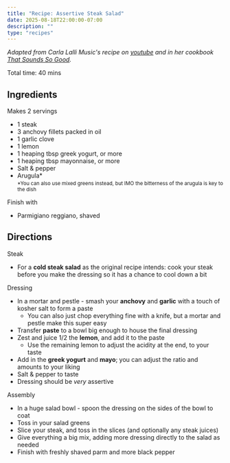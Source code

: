 ```yaml
---
title: "Recipe: Assertive Steak Salad"
date: 2025-08-18T22:00:00-07:00
description: ""
type: "recipes"
---
```


_Adapted from Carla Lalli Music's recipe on <a target="_blank" href="https://www.youtube.com/watch?v=2XE3cAz8kG0">youtube</a> and in her cookbook <a target="_blank" href="https://www.amazon.com/That-Sounds-So-Good-Real-Life/dp/0593138252">That Sounds So Good</a>._

Total time: 40 mins

## Ingredients
Makes 2 servings
* 1 steak
* 3 anchovy fillets packed in oil
* 1 garlic clove
* 1 lemon
* 1 heaping tbsp greek yogurt, or more
* 1 heaping tbsp mayonnaise, or more
* Salt & pepper
* Arugula*  
<small>*You can also use mixed greens instead, but IMO the bitterness of the arugula is key to the dish</small>

Finish with
* Parmigiano reggiano, shaved

## Directions

Steak
* For a **cold steak salad** as the original recipe intends: cook your steak before you make the dressing so it has a chance to cool down a bit

Dressing
* In a mortar and pestle - smash your **anchovy** and **garlic** with a touch of kosher salt to form a paste
  * You can also just chop everything fine with a knife, but a mortar and pestle make this super easy
* Transfer **paste** to a bowl big enough to house the final dressing
* Zest and juice 1/2 the **lemon**, and add it to the paste
  * Use the remaining lemon to adjust the acidity at the end, to your taste
* Add in the **greek yogurt** and **mayo**; you can adjust the ratio and amounts to your liking
* Salt & pepper to taste
* Dressing should be _very_ assertive

Assembly
* In a huge salad bowl - spoon the dressing on the sides of the bowl to coat
* Toss in your salad greens
* Slice your steak, and toss in the slices (and optionally any steak juices)
* Give everything a big mix, adding more dressing directly to the salad as needed
* Finish with freshly shaved parm and more black pepper
